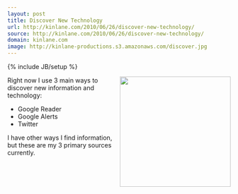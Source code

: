 ```yaml
---
layout: post
title: Discover New Technology
url: http://kinlane.com/2010/06/26/discover-new-technology/
source: http://kinlane.com/2010/06/26/discover-new-technology/
domain: kinlane.com
image: http://kinlane-productions.s3.amazonaws.com/discover.jpg
---
```

{% include JB/setup %}

<p>
     <img class="alignnone c1" title="Discover" src="http://kinlane-productions.s3.amazonaws.com/discover.jpg" alt="" width="250" align="right" />Right now I use 3 main ways to discover new information and technology:
</p>
<ul class="mainlist">
     <li>Google Reader
     </li>
     <li>Google Alerts
     </li>
     <li>Twitter
     </li>
</ul>
<p>
     I have other ways I find information, but these are my 3 primary sources currently.
</p>